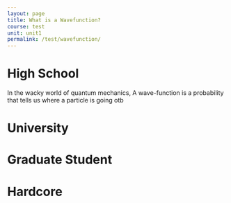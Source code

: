 ```yaml
---
layout: page
title: What is a Wavefunction?
course: test
unit: unit1
permalink: /test/wavefunction/
---
```


# High School
In the wacky world of quantum mechanics, 
A wave-function is a probability that tells us where a particle is going otb
# University

# Graduate Student
 
# Hardcore

